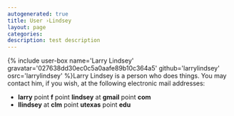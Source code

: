 ```yaml
---
autogenerated: true
title: User ›Lindsey
layout: page
categories: 
description: test description
---
```


{% include user-box name='Larry Lindsey' gravatar='027638dd30ec0c5a0aafe89b10c364a5' github='larrylindsey' osrc='larrylindsey' %}Larry Lindsey is a person who does things. You may contact him, if you wish, at the following electronic mail addresses:

-   **larry** point **f** point **lindsey** at **gmail** point **com**
-   **llindsey** at **clm** point **utexas** point **edu**
